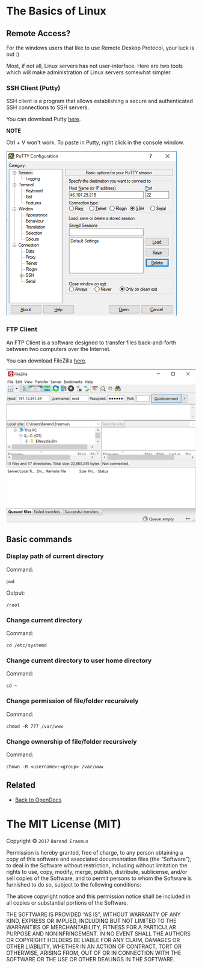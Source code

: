# The Basics of Linux

## Remote Access?

For the windows users that like to use Remote Deskop Protocol, your luck is out :)

Most, if not all, Linux servers has not user-interface. Here are two tools which will make administration of Linux servers somewhat simpler.

### SSH Client (Putty)

SSH client is a program that allows establishing a secure and authenticated SSH connections to SSH servers.

You can download Putty [here](http://www.chiark.greenend.org.uk/~sgtatham/putty/latest.html).

**NOTE**

Ctrl + V won't work. To paste in Putty, right click in the console window. 


!["Putty SSH Client"](https://github.com/developersworkspace/OpenDocs/blob/master/The-Basics-Of-Linux/screenshots/putty.PNG?raw=true)

### FTP Client

An FTP Client is a software designed to transfer files back-and-forth between two computers over the Internet.

You can download FileZilla [here](https://filezilla-project.org/).

!["FileZilla FTP Client"](https://github.com/developersworkspace/OpenDocs/blob/master/The-Basics-Of-Linux/screenshots/filezilla.PNG?raw=true)

## Basic commands

### Display path of current directory

Command: 

`pwd`

Output: 

`/root`


### Change current directory

Command: 

`cd /etc/systemd`

### Change current directory to user home directory

Command: 

`cd ~`

### Change permission of file/folder recursively

Command: 

`chmod -R 777 /var/www`

### Change ownership of file/folder recursively

Command:

`chown -R <username>:<group> /var/www`

## Related

* [Back to OpenDocs](https://github.com/developersworkspace/OpenDocs)

The MIT License (MIT)
=====================

Copyright © `2017` `Barend Erasmus`

Permission is hereby granted, free of charge, to any person
obtaining a copy of this software and associated documentation
files (the “Software”), to deal in the Software without
restriction, including without limitation the rights to use,
copy, modify, merge, publish, distribute, sublicense, and/or sell
copies of the Software, and to permit persons to whom the
Software is furnished to do so, subject to the following
conditions:

The above copyright notice and this permission notice shall be
included in all copies or substantial portions of the Software.

THE SOFTWARE IS PROVIDED “AS IS”, WITHOUT WARRANTY OF ANY KIND,
EXPRESS OR IMPLIED, INCLUDING BUT NOT LIMITED TO THE WARRANTIES
OF MERCHANTABILITY, FITNESS FOR A PARTICULAR PURPOSE AND
NONINFRINGEMENT. IN NO EVENT SHALL THE AUTHORS OR COPYRIGHT
HOLDERS BE LIABLE FOR ANY CLAIM, DAMAGES OR OTHER LIABILITY,
WHETHER IN AN ACTION OF CONTRACT, TORT OR OTHERWISE, ARISING
FROM, OUT OF OR IN CONNECTION WITH THE SOFTWARE OR THE USE OR
OTHER DEALINGS IN THE SOFTWARE.
